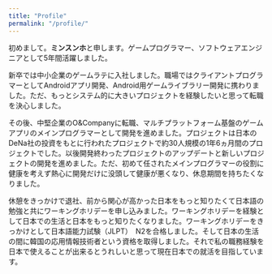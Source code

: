 ```yaml
---
title: "Profile"
permalink: "/profile/"
---
```


初めまして。**ミンスンホ**と申します。ゲームプログラマー、ソフトウェアエンジニアとして5年間活躍しました。

新卒では中小企業のゲームラテに入社しました。職場ではクライアントプログラマーとしてAndroidアプリ開発、Android用ゲームライブラリー開発に携わりました。ただ、もっとシステム的に大きいプロジェクトを経験したいと思って転職を決心しました。

その後、中堅企業のO&Companyに転職、マルチプラットフォーム基盤のゲームアプリのメインプログラマーとして開発を進めました。プロジェクトは日本のDeNa社の投資をもとに行われたプロジェクトで約30人規模の1年6ヵ月間のプロジェクトでした。以後開発終わったプロジェクトのアップデートと新しいプロジェクトの開発を進めました。ただ、初めて任されたメインプログラマーの役割に健康を考えず熱心に開発だけに没頭して健康が悪くなり、休息期間を持ちたくなりました。

休憩をきっかけで退社、前から関心が高かった日本をもっと知りたくて日本語の勉強と共にワーキングホリデーを申し込みました。ワーキングホリデーを経験として日本での生活と日本をもっと知りたくなりました。ワーキングホリデーをきっかけとして日本語能力試験（JLPT）　N2を合格しました。そして日本の生活の間に韓国の応用情報技術者という資格を取得しました。それで私の職務経験を日本で使えることが出来るとうれしいと思って現在日本での就活を目指しています。